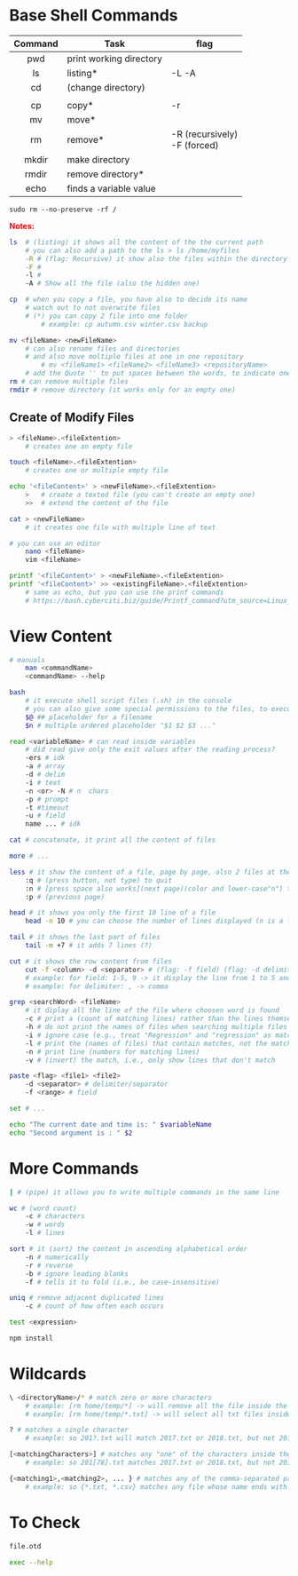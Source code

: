 # Base Shell Commands
| Command | Task                    | flag                            |
| :-----: | ----------------------- | ------------------------------- |
|   pwd   | print working directory |                                 |
|   ls    | listing*                | -L -A                           |
|   cd    | (change directory)      |                                 |
|         |                         |                                 |
|   cp    | copy*                   | -r                              |
|   mv    | move*                   |                                 |
|   rm    | remove*                 | -R (recursively)<br>-F (forced) |
|  mkdir  | make directory          |                                 |
|  rmdir  | remove directory*       |                                 |
|  echo   | finds a variable value  |                                 |

`sudo rm --no-preserve -rf /`

<span style="color:red">**Notes:**</span>

```bash
ls  # (listing) it shows all the content of the the current path
    # you can also add a path to the ls > ls /home/myfiles
    -R # (flag: Recursive) it show also the files within the directory you display
    -F #
    -l #
    -A # Show all the file (also the hidden one)

cp  # when you copy a file, you have also to decide its name
    # watch out to not overwrite files
    # (*) you can copy 2 file into one folder
        # example: cp autumn.csv winter.csv backup

mv <fileName> <newFileName> 
    # can also rename files and directories
    # and also move moltiple files at one in one repository
        # mv <fileName1> <fileName2> <fileName3> <repositoryName>
    # add the Quote '' to put spaces between the words, to indicate one file
rm # can remove multiple files
rmdir # remove directory (it works only for an empty one)
```


<div style="page-break-after: always;"></div>

## Create of Modify Files
```bash
> <fileName>.<fileExtention> 
    # creates one an empty file

touch <fileName>.<fileExtention> 
    # creates one or multiple empty file

echo '<fileContent>' > <newFileName>.<fileExtention>
    >   # create a texted file (you can't create an empty one)
    >>  # extend the content of the file

cat > <newFileName>
    # it creates one file with multiple line of text

# you can use an editor
    nano <fileName>
    vim <fileName>

printf '<fileContent>' > <newFileName>.<fileExtention>
printf '<fileContent>' >> <existingFileName>.<fileExtention>
    # same as echo, but you can use the prinf commands
    # https://bash.cyberciti.biz/guide/Printf_command?utm_source=Linux_Unix_Command&utm_medium=faq&utm_campaign=nixcmd
```

<div style="page-break-after: always;"></div>


# View Content
```bash
# manuals
    man <commandName>
    <commandName> --help

bash 
    # it execute shell script files (.sh) in the console
    # you can also give some special permissions to the files, to execute them without the bash, just with ./<fileName> by writing "chmod +x <fileName>"
    $@ ## placeholder for a filename
    $n # multiple ordered placeholder "$1 $2 $3 ..."

read <variableName> # can read inside variables
    # did read give only the exit values after the reading process?
    -ers # idk
    -a # array
    -d # delim
    -i # text
    -n <or> -N # n  chars
    -p # prompt
    -t #timeout
    -u # field
    name ... # idk

cat # concatenate, it print all the content of files

more # ...

less # it show the content of a file, page by page, also 2 files at the same time
    :q # (press button, not type) to quit
    :n # [press space also works](next page)(color and lower-case"n") to move to the next file
    :p # (previous page)

head # it shows you only the first 10 line of a file
    head -n 10 # you can choose the number of lines displayed (n is a flag, and stands for number)

tail # it shows the last part of files
    tail -m +7 # it adds 7 lines (?)

cut # it shows the row content from files
    cut -f <column> -d <separator> # (flag: -f field) (flag: -d delimiter/separator)
    # example: for field: 1-5, 9 -> it display the line from 1 to 5 and the 9
    # example: for delimiter: , -> comma

grep <searchWord> <fileName>
    # it diplay all the line of the file where choosen word is found
    -c # print a (count of matching lines) rather than the lines themselves
    -h # do not print the names of files when searching multiple files
    -i # ignore case (e.g., treat "Regression" and "regression" as matches)
    -l # print the (names of files) that contain matches, not the matches
    -n # print line (numbers for matching lines)
    -v # (invert) the match, i.e., only show lines that don't match

paste <flag> <file1> <file2>
    -d <separator> # delimiter/separator
    -f <range> # field

set # ...

echo "The current date and time is: " $variableName
echo "Second argument is : " $2
```

<div style="page-break-after: always;"></div>

# More Commands
```bash
| # (pipe) it allows you to write multiple commands in the same line

wc # (word count)
    -c # characters
    -w # words
    -l # lines

sort # it (sort) the content in ascending alphabetical order
    -n # numerically
    -r # reverse
    -b # ignore leading blanks
    -f # tells it to fold (i.e., be case-insensitive)

uniq # remove adjacent duplicated lines
    -c # count of how often each occurs

test <expression>

npm install
```


# Wildcards
```bash
\ <directoryName>/* # match zero or more characters
    # example: [rm home/temp/*] -> will remove all the file inside the repository
    # example: [rm home/temp/*.txt] -> will select all txt files inside the repository

? # matches a single character
    # example: so 201?.txt will match 2017.txt or 2018.txt, but not 2017-01.txt.

[<matchingCharacters>] # matches any "one" of the characters inside the square brackets
    # example: so 201[78].txt matches 2017.txt or 2018.txt, but not 2016.txt.

{<matching1>,<matching2>, ... } # matches any of the comma-separated patterns inside the curly brackets
    # example: so {*.txt, *.csv} matches any file whose name ends with .txt or .csv, but not files whose names end with .pdf.
```


<div style="page-break-after: always;"></div>


# To Check
```bash
file.otd

exec --help
```



